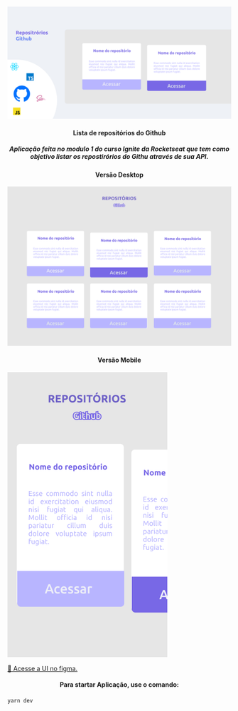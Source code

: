 
  <img alt="banner" title="banner" src="src/assets/banner.png" />
<h4 align="center">Lista de repositórios do Github</h4>

<h5 align="center">Aplicação feita no modulo 1 do curso Ignite da Rocketseat que tem como objetivo listar os repostirórios do Githu através de sua API.</h5>
<h4 align="center">Versão Desktop</h4>
  <img alt="banner" title="banner" src="src/assets/desktop.png" />
<h4 align="center">Versão Mobile</h4>
  <img alt="banner" title="banner" src="src/assets/mobile.png" />
  
 <a href="https://www.figma.com/file/dIZPFDNZEcNrm7OXWeubrJ/UI---PROJECTS?node-id=0%3A1">🔗 Acesse a UI no figma.</a>

<h4 align="center">Para startar Aplicação, use o comando:</h4>

```
yarn dev
```
